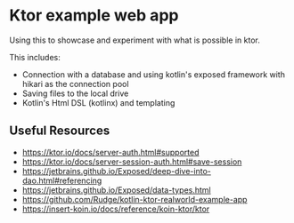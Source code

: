 # Ktor example web app

Using this to showcase and experiment with what is possible in ktor.

This includes:

- Connection with a database and using kotlin's exposed framework with hikari as the connection pool
- Saving files to the local drive
- Kotlin's Html DSL (kotlinx) and templating

## Useful Resources

- https://ktor.io/docs/server-auth.html#supported
- https://ktor.io/docs/server-session-auth.html#save-session
- https://jetbrains.github.io/Exposed/deep-dive-into-dao.html#referencing
- https://jetbrains.github.io/Exposed/data-types.html
- https://github.com/Rudge/kotlin-ktor-realworld-example-app
- https://insert-koin.io/docs/reference/koin-ktor/ktor
